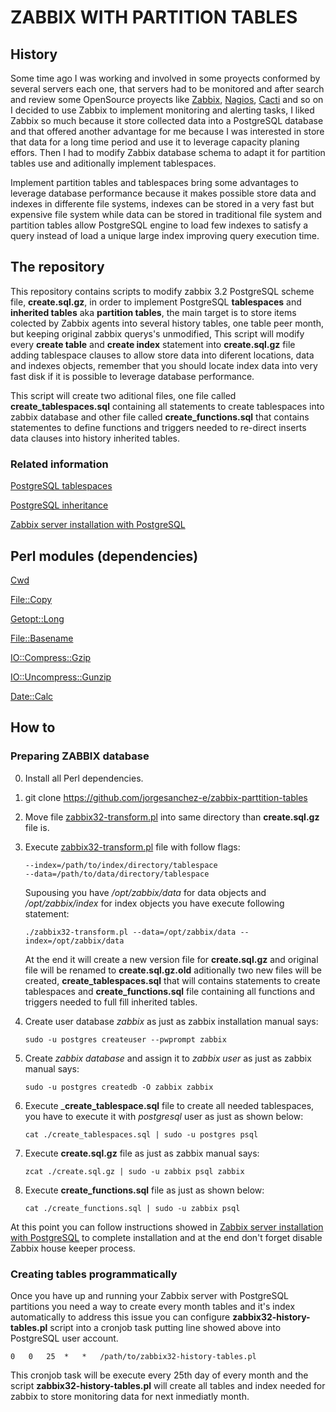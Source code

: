 # ZABBIX WITH PARTITION TABLES

## History

Some time ago I was working and involved in some proyects conformed by several servers each one, that servers had to be monitored and after search and review some OpenSource proyects like [Zabbix](https://www.zabbix.com/), [Nagios](https://www.nagios.org/), [Cacti](https://www.cacti.net/) and so on I decided to use Zabbix to implement monitoring and alerting tasks, I liked Zabbix so much because it store collected data into a PostgreSQL database and that offered another advantage for me because I was interested in store that data for a long time period and use it to leverage capacity planing effors. Then I had to modify Zabbix database schema to adapt it for partition tables use and aditionally implement tablespaces.

Implement partition tables and tablespaces bring some advantages to leverage database performance because it makes possible store data and indexes in differente file systems, indexes can be stored in a very fast but expensive file system while data can be stored in traditional file system and partition tables allow PostgreSQL engine to load few indexes to satisfy a query instead of load a unique large index improving query execution time.

## The repository

This repository contains scripts to modify zabbix 3.2 PostgreSQL scheme file, __create.sql.gz__,  in order to implement PostgreSQL __tablespaces__ and __inherited tables__ aka __partition tables__, the main target is to store items colected by Zabbix agents into several history tables, one table peer month, but keeping original zabbix querys's unmodified, This script will modify every __create table__ and __create index__ statement into __create.sql.gz__ file adding tablespace clauses to allow store data into diferent locations, data and indexes objects, remember that you should locate index data into very fast disk if it is possible to leverage database performance.

This script will create two aditional files, one file called __create_tablespaces.sql__ containing all statements to create tablespaces into zabbix database and other file called __create_functions.sql__ that contains statementes to define functions and triggers needed to re-direct inserts data clauses into history inherited tables.

### Related information

[PostgreSQL tablespaces](https://www.postgresql.org/docs/9.5/static/manage-ag-tablespaces.html)

[PostgreSQL inheritance](https://www.postgresql.org/docs/9.5/static/ddl-inherit.html)

[Zabbix server installation with PostgreSQL](https://www.zabbix.com/documentation/3.2/manual/installation/install_from_packages/server_installation_with_postgresql)

## Perl modules (dependencies)

[Cwd](http://perldoc.perl.org/Cwd.html)

[File::Copy](https://perldoc.perl.org/File/Copy.html)

[Getopt::Long](http://perldoc.perl.org/Getopt/Long.html)

[File::Basename](http://perldoc.perl.org/File/Basename.html)

[IO::Compress::Gzip](https://metacpan.org/pod/release/PMQS/IO-Compress-2.081/lib/IO/Compress/Gzip.pm)

[IO::Uncompress::Gunzip](https://metacpan.org/pod/release/PMQS/IO-Compress-2.081/lib/IO/Uncompress/Gunzip.pm)

[Date::Calc](https://metacpan.org/pod/Date::Calc)

## How to

### Preparing ZABBIX database

0. Install all Perl dependencies.

1. git clone https://github.com/jorgesanchez-e/zabbix-parttition-tables

2. Move file [zabbix32-transform.pl](https://github.com/jorgesanchez-e/1billion-with-zabbix/blob/master/zabbix32-transform.pl) into same directory than __create.sql.gz__ file is.

3. Execute [zabbix32-transform.pl](https://github.com/jorgesanchez-e/1billion-with-zabbix/blob/master/zabbix32-transform.pl) file with follow flags:

   ```shell
   --index=/path/to/index/directory/tablespace
   --data=/path/to/data/directory/tablespace
   ```

   Supousing you have _/opt/zabbix/data_ for data objects and _/opt/zabbix/index_ for index objects you have  execute following statement:

   ```shell
   ./zabbix32-transform.pl --data=/opt/zabbix/data --index=/opt/zabbix/data
   ```

   At the end it will create a new version file for __create.sql.gz__ and original file will be renamed to __create.sql.gz.old__ aditionally two new files will be created, __create_tablespaces.sql__ that will contains  statements to create tablespaces and __create_functions.sql__ file containing all functions and triggers needed to full fill inherited tables.

4. Create user database _zabbix_ as just as zabbix installation manual says:

   ```shell
   sudo -u postgres createuser --pwprompt zabbix
   ```

5. Create _zabbix database_ and assign it to _zabbix user_ as just as zabbix manual says:

   ``` shell
   sudo -u postgres createdb -O zabbix zabbix
   ```

6. Execute ___create_tablespace.sql__ file to create all needed tablespaces, you have to execute it with _postgresql_ user as just as shown below:

   ```shell
   cat ./create_tablespaces.sql | sudo -u postgres psql 
   ```

7. Execute __create.sql.gz__ file as just as zabbix manual says:

   ```shell
   zcat ./create.sql.gz | sudo -u zabbix psql zabbix 
   ```

8. Execute __create_functions.sql__ file as just as shown below:

   ```shell
   cat ./create_functions.sql | sudo -u zabbix psql
   ```

At this point you can follow instructions showed in [Zabbix server installation with PostgreSQL](https://www.zabbix.com/documentation/3.2/manual/installation/install_from_packages/server_installation_with_postgresql) to complete installation and at the end don't forget disable Zabbix house keeper process.



### Creating tables programmatically

Once you have up and running  your Zabbix server with PostgreSQL partitions you need a way to create  every month tables and it's index automatically to address this issue you can configure  __zabbix32-history-tables.pl__ script into a cronjob task putting line showed above into PostgreSQL user account.

```shell
0	0	25	*	*	/path/to/zabbix32-history-tables.pl
```

This cronjob task will be execute every 25th day of every month and the script __zabbix32-history-tables.pl__ will create all tables and index needed for zabbix to store monitoring data for next inmediatly month.

